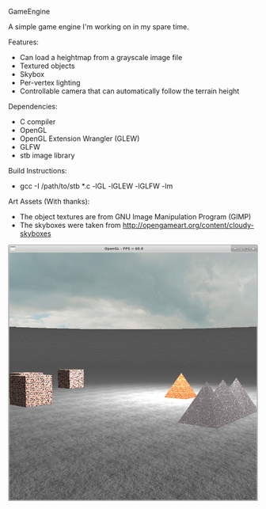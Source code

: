 GameEngine

A simple game engine I'm working on in my spare time.

Features:
- Can load a heightmap from a grayscale image file
- Textured objects
- Skybox
- Per-vertex lighting
- Controllable camera that can automatically follow the terrain height

Dependencies:
- C compiler
- OpenGL
- OpenGL Extension Wrangler (GLEW)
- GLFW
- stb image library

Build Instructions:
- gcc -I /path/to/stb \*.c -lGL -lGLEW -lGLFW -lm

Art Assets (With thanks):
- The object textures are from GNU Image Manipulation Program (GIMP)
- The skyboxes were taken from http://opengameart.org/content/cloudy-skyboxes

![screenshot](docs/game.png)
